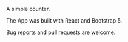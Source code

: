 A simple counter.

The App was built with React and Bootstrap 5.

Bug reports and pull requests are welcome.